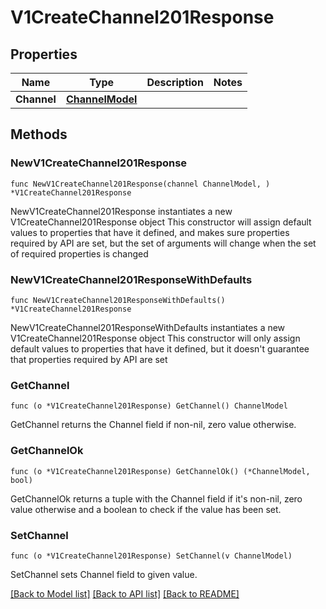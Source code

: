 # V1CreateChannel201Response

## Properties

Name | Type | Description | Notes
------------ | ------------- | ------------- | -------------
**Channel** | [**ChannelModel**](ChannelModel.md) |  | 

## Methods

### NewV1CreateChannel201Response

`func NewV1CreateChannel201Response(channel ChannelModel, ) *V1CreateChannel201Response`

NewV1CreateChannel201Response instantiates a new V1CreateChannel201Response object
This constructor will assign default values to properties that have it defined,
and makes sure properties required by API are set, but the set of arguments
will change when the set of required properties is changed

### NewV1CreateChannel201ResponseWithDefaults

`func NewV1CreateChannel201ResponseWithDefaults() *V1CreateChannel201Response`

NewV1CreateChannel201ResponseWithDefaults instantiates a new V1CreateChannel201Response object
This constructor will only assign default values to properties that have it defined,
but it doesn't guarantee that properties required by API are set

### GetChannel

`func (o *V1CreateChannel201Response) GetChannel() ChannelModel`

GetChannel returns the Channel field if non-nil, zero value otherwise.

### GetChannelOk

`func (o *V1CreateChannel201Response) GetChannelOk() (*ChannelModel, bool)`

GetChannelOk returns a tuple with the Channel field if it's non-nil, zero value otherwise
and a boolean to check if the value has been set.

### SetChannel

`func (o *V1CreateChannel201Response) SetChannel(v ChannelModel)`

SetChannel sets Channel field to given value.



[[Back to Model list]](../README.md#documentation-for-models) [[Back to API list]](../README.md#documentation-for-api-endpoints) [[Back to README]](../README.md)



